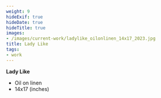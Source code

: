 ```yaml
---
weight: 9
hideExif: true
hideDate: true
hideTitle: true
images:
- /images/current-work/ladylike_oilonlinen_14x17_2023.jpg
title: Lady Like
tags:
- work
---
```

**Lady Like**
- Oil on linen
- 14x17 (inches)